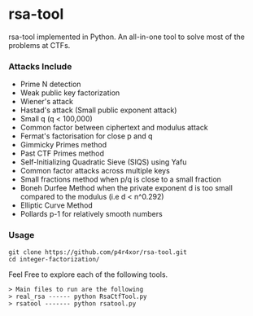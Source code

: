 # rsa-tool
rsa-tool implemented in Python. An all-in-one tool to solve most of the problems at CTFs.

### Attacks Include
  
 - Prime N detection
 - Weak public key factorization
 - Wiener's attack
 - Hastad's attack (Small public exponent attack)
 - Small q (q < 100,000)
 - Common factor between ciphertext and modulus attack
 - Fermat's factorisation for close p and q
 - Gimmicky Primes method
 - Past CTF Primes method
 - Self-Initializing Quadratic Sieve (SIQS) using Yafu
 - Common factor attacks across multiple keys
 - Small fractions method when p/q is close to a small fraction
 - Boneh Durfee Method when the private exponent d is too small compared to the modulus (i.e d < n^0.292)
 - Elliptic Curve Method
 - Pollards p-1 for relatively smooth numbers


### Usage
```
git clone https://github.com/p4r4xor/rsa-tool.git  
cd integer-factorization/  

```
Feel Free to explore each of the following tools.
```
> Main files to run are the following
> real_rsa ------ python RsaCtfTool.py
> rsatool ------- python rsatool.py
```
